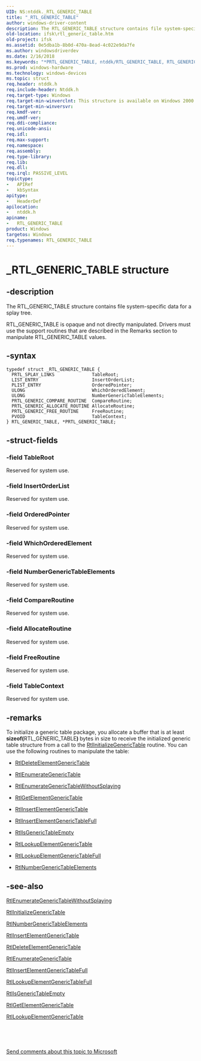 ```yaml
---
UID: NS:ntddk._RTL_GENERIC_TABLE
title: "_RTL_GENERIC_TABLE"
author: windows-driver-content
description: The RTL_GENERIC_TABLE structure contains file system-specific data for a splay tree.
old-location: ifsk\rtl_generic_table.htm
old-project: ifsk
ms.assetid: 0e5dba1b-8b0d-470a-8ead-4c022e9da7fe
ms.author: windowsdriverdev
ms.date: 2/16/2018
ms.keywords: "*PRTL_GENERIC_TABLE, ntddk/RTL_GENERIC_TABLE, RTL_GENERIC_TABLE, PRTL_GENERIC_TABLE structure pointer [Installable File System Drivers], _RTL_GENERIC_TABLE, RTL_GENERIC_TABLE structure [Installable File System Drivers], ifsk.rtl_generic_table, ntddk/PRTL_GENERIC_TABLE, PRTL_GENERIC_TABLE, othersystemstructures_ce9bd546-d224-429d-8835-be3d5ecb1a52.xml"
ms.prod: windows-hardware
ms.technology: windows-devices
ms.topic: struct
req.header: ntddk.h
req.include-header: Ntddk.h
req.target-type: Windows
req.target-min-winverclnt: This structure is available on Windows 2000 and later.
req.target-min-winversvr: 
req.kmdf-ver: 
req.umdf-ver: 
req.ddi-compliance: 
req.unicode-ansi: 
req.idl: 
req.max-support: 
req.namespace: 
req.assembly: 
req.type-library: 
req.lib: 
req.dll: 
req.irql: PASSIVE_LEVEL
topictype:
-	APIRef
-	kbSyntax
apitype:
-	HeaderDef
apilocation:
-	ntddk.h
apiname:
-	RTL_GENERIC_TABLE
product: Windows
targetos: Windows
req.typenames: RTL_GENERIC_TABLE
---
```


# _RTL_GENERIC_TABLE structure


## -description


The RTL_GENERIC_TABLE structure contains file system-specific data for a splay tree. 

RTL_GENERIC_TABLE is opaque and not directly manipulated. Drivers must use the support routines that are described in the Remarks section to manipulate RTL_GENERIC_TABLE values. 


## -syntax


````
typedef struct _RTL_GENERIC_TABLE {
  PRTL_SPLAY_LINKS              TableRoot;
  LIST_ENTRY                    InsertOrderList;
  PLIST_ENTRY                   OrderedPointer;
  ULONG                         WhichOrderedElement;
  ULONG                         NumberGenericTableElements;
  PRTL_GENERIC_COMPARE_ROUTINE  CompareRoutine;
  PRTL_GENERIC_ALLOCATE_ROUTINE AllocateRoutine;
  PRTL_GENERIC_FREE_ROUTINE     FreeRoutine;
  PVOID                         TableContext;
} RTL_GENERIC_TABLE, *PRTL_GENERIC_TABLE;
````


## -struct-fields




### -field TableRoot

Reserved for system use.


### -field InsertOrderList

Reserved for system use.


### -field OrderedPointer

Reserved for system use.


### -field WhichOrderedElement

Reserved for system use.


### -field NumberGenericTableElements

Reserved for system use.


### -field CompareRoutine

Reserved for system use.


### -field AllocateRoutine

Reserved for system use.


### -field FreeRoutine

Reserved for system use.


### -field TableContext

Reserved for system use.


## -remarks



To initialize a generic table package, you allocate a buffer that is at least <b>sizeof(</b>RTL_GENERIC_TABLE<b>) </b>bytes in size to receive the initialized generic table structure from a call to the <a href="..\ntddk\nf-ntddk-rtlinitializegenerictable.md">RtlInitializeGenericTable</a> routine. You can use the following routines to manipulate the table:

<ul>
<li>

<a href="..\ntddk\nf-ntddk-rtldeleteelementgenerictable.md">RtlDeleteElementGenericTable</a>


</li>
<li>

<a href="..\ntddk\nf-ntddk-rtlenumerategenerictable.md">RtlEnumerateGenericTable</a>


</li>
<li>

<a href="..\ntddk\nf-ntddk-rtlenumerategenerictablewithoutsplaying.md">RtlEnumerateGenericTableWithoutSplaying</a>


</li>
<li>

<a href="..\ntddk\nf-ntddk-rtlgetelementgenerictable.md">RtlGetElementGenericTable</a>


</li>
<li>

<a href="..\ntddk\nf-ntddk-rtlinsertelementgenerictable.md">RtlInsertElementGenericTable</a>


</li>
<li>

<a href="..\ntddk\nf-ntddk-rtlinsertelementgenerictablefullavl.md">RtlInsertElementGenericTableFull</a>


</li>
<li>

<a href="..\ntddk\nf-ntddk-rtlisgenerictableempty.md">RtlIsGenericTableEmpty</a>


</li>
<li>

<a href="..\ntddk\nf-ntddk-rtllookupelementgenerictable.md">RtlLookupElementGenericTable</a>


</li>
<li>

<a href="..\ntddk\nf-ntddk-rtllookupelementgenerictablefullavl.md">RtlLookupElementGenericTableFull</a>


</li>
<li>

<a href="..\ntddk\nf-ntddk-rtlnumbergenerictableelements.md">RtlNumberGenericTableElements</a>


</li>
</ul>



## -see-also

<a href="..\ntddk\nf-ntddk-rtlenumerategenerictablewithoutsplaying.md">RtlEnumerateGenericTableWithoutSplaying</a>



<a href="..\ntddk\nf-ntddk-rtlinitializegenerictable.md">RtlInitializeGenericTable</a>



<a href="..\ntddk\nf-ntddk-rtlnumbergenerictableelements.md">RtlNumberGenericTableElements</a>



<a href="..\ntddk\nf-ntddk-rtlinsertelementgenerictable.md">RtlInsertElementGenericTable</a>



<a href="..\ntddk\nf-ntddk-rtldeleteelementgenerictable.md">RtlDeleteElementGenericTable</a>



<a href="..\ntddk\nf-ntddk-rtlenumerategenerictable.md">RtlEnumerateGenericTable</a>



<a href="..\ntddk\nf-ntddk-rtlinsertelementgenerictablefullavl.md">RtlInsertElementGenericTableFull</a>



<a href="..\ntddk\nf-ntddk-rtllookupelementgenerictablefullavl.md">RtlLookupElementGenericTableFull</a>



<a href="..\ntddk\nf-ntddk-rtlisgenerictableempty.md">RtlIsGenericTableEmpty</a>



<a href="..\ntddk\nf-ntddk-rtlgetelementgenerictable.md">RtlGetElementGenericTable</a>



<a href="..\ntddk\nf-ntddk-rtllookupelementgenerictable.md">RtlLookupElementGenericTable</a>



 

 

<a href="mailto:wsddocfb@microsoft.com?subject=Documentation%20feedback [ifsk\ifsk]:%20RTL_GENERIC_TABLE structure%20 RELEASE:%20(2/16/2018)&amp;body=%0A%0APRIVACY STATEMENT%0A%0AWe use your feedback to improve the documentation. We don't use your email address for any other purpose, and we'll remove your email address from our system after the issue that you're reporting is fixed. While we're working to fix this issue, we might send you an email message to ask for more info. Later, we might also send you an email message to let you know that we've addressed your feedback.%0A%0AFor more info about Microsoft's privacy policy, see http://privacy.microsoft.com/en-us/default.aspx." title="Send comments about this topic to Microsoft">Send comments about this topic to Microsoft</a>

